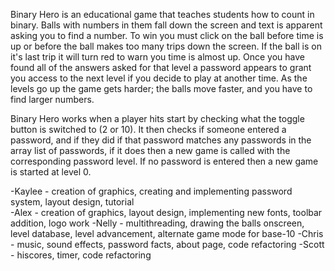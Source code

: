 Binary Hero is an educational game that teaches students how to count in binary.  Balls with numbers in them fall down the screen 
and text is apparent asking you to find a number.  To win you must click on the ball before time is up or before the ball makes 
too many trips down the screen.  If the ball is on it's last trip it will turn red to warn you time is almost up.  Once you have
found all of the answers asked for that level a password appears to grant you access to the next level if you decide to play 
at another time.  As the levels go up the game gets harder; the balls move faster, and you have to find larger numbers.  

Binary Hero works when a player hits start by checking what the toggle button is switched to (2 or 10).  It then checks if someone 
entered a password, and if they did if that password matches any passwords in the array list of passwords, if it does then a new 
game is called with the corresponding password level.  If no password is entered then a new game is started at level 0.   

-Kaylee - creation of graphics, creating and implementing password system, layout design, tutorial  
-Alex - creation of graphics, layout design, implementing new fonts, toolbar addition, logo work 
-Nelly - multithreading, drawing the balls onscreen, level database, level advancement, alternate game mode for base-10
-Chris - music, sound effects, password facts, about page, code refactoring
-Scott - hiscores, timer, code refactoring
